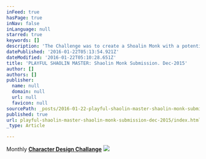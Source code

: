 ```yaml
---
inFeed: true
hasPage: true
inNav: false
inLanguage: null
starred: true
keywords: []
description: 'The Challenge was to create a Shoalin Monk with a potential sidekick character. '
datePublished: '2016-01-22T05:13:54.921Z'
dateModified: '2016-01-22T05:10:28.651Z'
title: 'PLAYFUL SHAOLIN MASTER: Shaolin Monk Submission. Dec-2015'
author: []
authors: []
publisher:
  name: null
  domain: null
  url: null
  favicon: null
sourcePath: _posts/2016-01-22-playful-shaolin-master-shaolin-monk-submission-dec-2015.md
published: true
url: playful-shaolin-master-shaolin-monk-submission-dec-2015/index.html
_type: Article

---
```

Monthly **[Character Design Challange][0]**
![](https://the-grid-user-content.s3-us-west-2.amazonaws.com/34eb9452-1935-4b52-a8bf-23e698bab403.jpg)

[0]: https://www.facebook.com/groups/CharacterDesignChallenge/